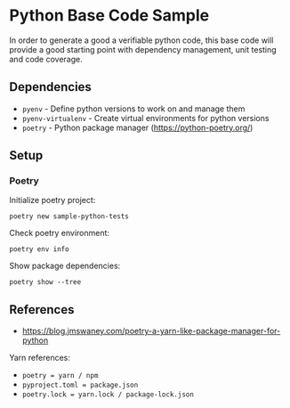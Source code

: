 # Python Base Code Sample

In order to generate a good a verifiable python code, this base code will provide a good starting point with dependency management, unit testing and code coverage.

## Dependencies

- `pyenv` - Define python versions to work on and manage them
- `pyenv-virtualenv` - Create virtual environments for python versions
- `poetry` - Python package manager (<https://python-poetry.org/>)

## Setup

### Poetry

Initialize poetry project:

```shell
poetry new sample-python-tests
```

Check poetry environment:

```shell
poetry env info
```

Show package dependencies:

```shell
poetry show --tree
```

## References

- <https://blog.jmswaney.com/poetry-a-yarn-like-package-manager-for-python>

Yarn references:

- `poetry = yarn / npm`
- `pyproject.toml = package.json`
- `poetry.lock = yarn.lock / package-lock.json`
